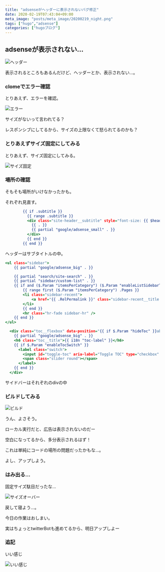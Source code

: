```yaml
---
title: "adsenseがヘッダーに表示されないバグ修正"
date: 2020-02-19T07:43:04+09:00
meta_image: "posts/meta_image/20200219_night.png"
tags: ["hugo","adsense"]
categories: ["hugoブログ"]
---
```


## adsenseが表示されない…

![ヘッダー](../img/ads-err-header.png)

表示されるところもあるんだけど、ヘッダーとか、表示されない…。

### clomeでエラー確認

とりあえず、エラーを確認。

![エラー](../img/ads-err.png)

サイズがないって言われてる？

レスポンシブにしてるから、サイズの上限なくて怒られてるのかも？

### とりあえずサイズ固定にしてみる

とりあえず、サイズ固定にしてみる。

![サイズ固定](../img/ads-kotei.png)

### 場所の確認

そもそも場所がいけなかったかも。

それぞれ見直す。

```layouts/partials/header/header-text.html
        {{ if .subtitle }}
          {{ range .subtitle }} 
          <div class="site-header__subtitle" style="font-size: {{ $header.subtitleFontSize }}px; {{ with $header.subtitleColor }}color:{{ . }}{{ end }}" data-cursive="{{ with $header.subtitleCursive }}{{ . }}{{ end }}">
            {{ . }}
            {{ partial "google/adsense_small" . }}
          </div>
          {{ end }}      
        {{ end }}
```

ヘッダーはサブタイトルの中。

```layouts/partials/header/sidebar-list.html
<ul class="sidebar">
    {{ partial "google/adsense_big" . }}

    {{ partial "search/site-search" . }}
    {{ partial "sidebar/custom-list" . }}
    {{ if and ($.Param "itemsPerCategory") ($.Param "enableListSidebarTitles") }}
        {{ range first ($.Param "itemsPerCategory") .Pages }}
        <li class="sidebar-recent">
            <a href="{{ .RelPermalink }}" class="sidebar-recent__title p1">{{ .Title }}</a>
        </li>
        {{ end }}
        <hr class="hr-fade sidebar-hr" />
    {{ end }}
</ul>
```

```layouts/partials/header/sidebar-single.html
  <div class="toc__flexbox" data-position="{{ if $.Param "hideToc" }}absolute{{ else }}fixed{{ end }}">
    {{ partial "google/adsense_big" . }}
    <h6 class="toc__title">{{ i18n "toc-label" }}</h6>
    {{ if $.Param "enableTocSwitch" }}
      <label class="switch">
        <input id="toggle-toc" aria-label="Toggle TOC" type="checkbox" {{ if $.Param "hideToc" }}{{ else }}checked{{ end }}>
        <span class="slider round"></span>
      </label>
    {{ end }}
  </div>
```

サイドバーはそれぞれのdivの中

### ビルドしてみる

![ビルド](../img/ads-ok.png)

うん、よさそう。

ローカル実行だと、広告は表示されないのだー

空白になってるから、多分表示されるはず！

これは単純にコードの場所の問題だったかもな…。

よし、アップしよう。

### はみ出る…

固定サイズ駄目だったな…

![サイズオーバー](../img/ads-over.png)

戻して寝よう…。

今日の作業はおしまい。

実はちょっとtwitterBotも進めてるから、明日アップしよー

### 追記

いい感じ

![いい感じ](../img/ads-ok-online.png)
